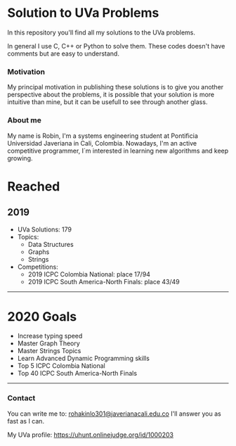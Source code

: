 # Solution to UVa Problems
In this repository you'll find all my solutions to the UVa problems.

In general I use C, C++ or Python to solve them. These codes doesn't have comments but are easy to understand.

### Motivation
My principal motivation in publishing these solutions is to give you another perspective about the problems, it is possible that your solution is more intuitive than mine, but it can be usefull to see through another glass.

### About me
My name is Robin, I'm a systems engineering student at Pontificia Universidad Javeriana in Cali, Colombia. Nowadays, I'm an active competitive programmer, I´m interested in learning new algorithms and keep growing.

# Reached
## 2019
* UVa Solutions: 179
* Topics: 
    * Data Structures
    * Graphs
    * Strings
* Competitions:
    * 2019 ICPC Colombia National: place 17/94
    * 2019 ICPC South America-North Finals: place 43/49

---
# 2020 Goals

* Increase typing speed
* Master Graph Theory
* Master Strings Topics
* Learn Advanced Dynamic Programming skills
* Top 5 ICPC Colombia National
* Top 40 ICPC South America-North Finals

---

### Contact
You can write me to: rohakinlo301@javerianacali.edu.co
I'll answer you as fast as I can.

My UVa profile: https://uhunt.onlinejudge.org/id/1000203
